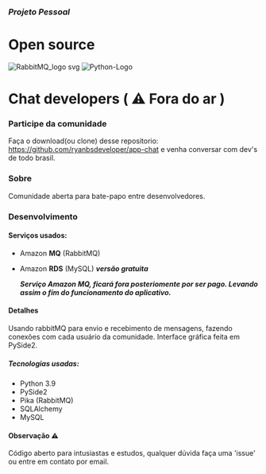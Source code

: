 ###  *Projeto Pessoal*

# Open source

![RabbitMQ_logo svg](https://user-images.githubusercontent.com/94659270/180167226-975ea920-4d0c-4576-9e2c-9814093b69db.png)
![Python-Logo](https://user-images.githubusercontent.com/94659270/180166932-945fe467-1818-4acf-98f7-798ca56a3c6f.png)

# Chat developers ( ⚠️ Fora do ar )

### Participe da comunidade

Faça o download(ou clone) desse repositorio: https://github.com/ryanbsdeveloper/app-chat e venha conversar com dev's de todo brasil.

### Sobre

Comunidade aberta para bate-papo entre desenvolvedores.



### Desenvolvimento

#### Serviços usados:

- Amazon **MQ** (RabbitMQ)
- Amazon **RDS** (MySQL) ***versão gratuita***

  ****Serviço Amazon MQ, ficará fora posteriomente por ser pago.* Levando assim o fim do funcionamento do aplicativo.***

#### Detalhes

Usando rabbitMQ para envio e recebimento de mensagens, fazendo conexões com cada usuário da comunidade. Interface gráfica feita em PySide2.

##### Tecnologias usadas:

- Python 3.9
- PySide2
- Pika (RabbitMQ)
- SQLAlchemy
- MySQL



#### Observação ⚠️

Código aberto para intusiastas e estudos, qualquer dúvida faça uma 'issue' ou entre em contato por email.



